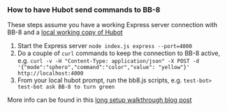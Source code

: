 ### How to have Hubot send commands to BB-8

These steps assume you have a working Express server connection with BB-8 and a [local working copy of Hubot](https://hubot.github.com/docs/)

1. Start the Express server `node index.js express --port=4000`
2. Do a couple of `curl` commands to keep the connection to BB-8 active, e.g. `curl -v -H "Content-Type: application/json" -X POST -d '{"mode":"sphero","command":"color","value": "yellow"}' http://localhost:4000` 
3. From your local hubot prompt, run the bb8.js scripts, e.g. `test-bot> test-bot ask BB-8 to turn green`

More info can be found in this [long setup walkthrough blog post](https://medium.com/@saraford/how-to-have-hubot-in-slack-send-commands-to-bb-8-700d2f3c953d#)
